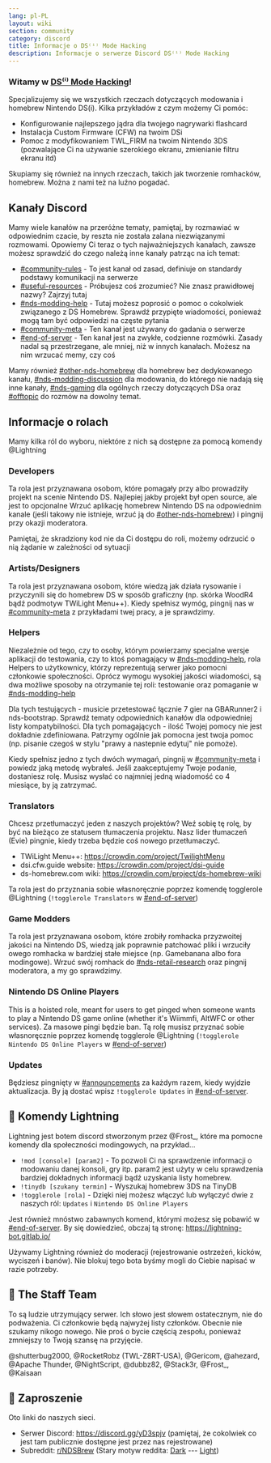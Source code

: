 ```yaml
---
lang: pl-PL
layout: wiki
section: community
category: discord
title: Informacje o DS⁽ⁱ⁾ Mode Hacking
description: Informacje o serwerze Discord DS⁽ⁱ⁾ Mode Hacking
---
```


### Witamy w <u>DS⁽ⁱ⁾ Mode Hacking</u>!

Specjalizujemy się we wszystkich rzeczach dotyczących modowania i homebrew Nintendo DS(i). Kilka przykładów z czym możemy Ci pomóc:

- Konfigurowanie najlepszego jądra dla twojego nagrywarki flashcard
- Instalacja Custom Firmware (CFW) na twoim DSi
- Pomoc z modyfikowaniem TWL_FIRM na twoim Nintendo 3DS (pozwalające Ci na używanie szerokiego ekranu, zmienianie filtru ekranu itd)

Skupiamy się również na innych rzeczach, takich jak tworzenie romhacków, homebrew. Można z nami też na luźno pogadać.

## Kanały Discord
Mamy wiele kanałów na przeróżne tematy, pamiętaj, by rozmawiać w odpowiednim czacie, by reszta nie została zalana niezwiązanymi rozmowami. Opowiemy Ci teraz o tych najważniejszych kanałach, zawsze możesz sprawdzić do czego należą inne kanały patrząc na ich temat:

- [#community-rules][community-rules] - To jest kanał od zasad, definiuje on standardy podstawy komunikacji na serwerze
- [#useful-resources][useful-resources] - Próbujesz coś zrozumieć? Nie znasz prawidłowej nazwy?  Zajrzyj tutaj
- [#nds-modding-help][nds-modding-help] - Tutaj możesz poprosić o pomoc o cokolwiek związanego z DS Homebrew. Sprawdź przypięte wiadomości, ponieważ mogą tam być odpowiedzi na częste pytania
- [#community-meta][community-meta] - Ten kanał jest używany do gadania o serwerze
- [#end-of-server][end-of-server] - Ten kanał jest na zwykłe, codzienne rozmówki. Zasady nadal są przestrzegane, ale mniej, niż w innych kanałach.  Możesz na nim wrzucać memy, czy coś

Mamy również [#other-nds-homebrew][other-nds-homebrew] dla homebrew bez dedykowanego kanału, [#nds-modding-discussion][nds-modding-discussion] dla modowania, do którego nie nadają się inne kanały, [#nds-gaming][nds-gaming] dla ogólnych rzeczy dotyczących DSa oraz [#offtopic][offtopic] do rozmów na dowolny temat.

## Informacje o rolach
Mamy kilka ról do wyboru, niektóre z nich są dostępne za pomocą komendy @Lightning

### Developers
Ta rola jest przyznawana osobom, które pomagały przy albo prowadziły projekt na scenie Nintendo DS. Najlepiej jakby projekt był open source, ale jest to opcjonalne Wrzuć aplikację homebrew Nintendo DS na odpowiednim kanale (jeśli takowy nie istnieje, wrzuć ją do [#other-nds-homebrew][other-nds-homebrew]) i pingnij przy okazji moderatora.

Pamiętaj, że skradziony kod nie da Ci dostępu do roli, możemy odrzucić o nią żądanie w zależności od sytuacji

### Artists/Designers
Ta rola jest przyznawana osobom, które wiedzą jak działa rysowanie i przyczynili się do homebrew DS w sposób graficzny (np. skórka WoodR4 bądź podmotyw TWiLight Menu++). Kiedy spełnisz wymóg, pingnij nas w [#community-meta][community-meta] z przykładami twej pracy, a je sprawdzimy.

### Helpers
Niezależnie od tego, czy to osoby, którym powierzamy specjalne wersje aplikacji do testowania, czy to ktoś pomagający w [#nds-modding-help][nds-modding-help], rola Helpers to użytkownicy, którzy reprezentują serwer jako pomocni członkowie społeczności. Oprócz wymogu wysokiej jakości wiadomości, są dwa możliwe sposoby na otrzymanie tej roli: testowanie oraz pomaganie w [#nds-modding-help][nds-modding-help]

Dla tych testujących - musicie przetestować łącznie 7 gier na GBARunner2 i nds-bootstrap. Sprawdź tematy odpowiednich kanałów dla odpowiedniej listy kompatybilności. Dla tych pomagających - ilość Twojej pomocy nie jest dokładnie zdefiniowana. Patrzymy ogólnie jak pomocna jest twoja pomoc (np. pisanie czegoś w stylu "prawy a nastepnie edytuj" nie pomoże).

Kiedy spełnisz jedno z tych dwóch wymagań, pingnij w [#community-meta][community-meta] i powiedz jaką metodę wybrałeś. Jeśli zaakceptujemy Twoje podanie, dostaniesz rolę. Musisz wysłać co najmniej jedną wiadomość co 4 miesiące, by ją zatrzymać.

### Translators
Chcesz przetłumaczyć jeden z naszych projektów? Weź sobię tę rolę, by być na bieżąco ze statusem tłumaczenia projektu. Nasz lider tłumaczeń (Evie) pingnie, kiedy trzeba będzie coś nowego przetłumaczyć.

- TWiLight Menu++: <https://crowdin.com/project/TwilightMenu>
- dsi.cfw.guide website: <https://crowdin.com/project/dsi-guide>
- ds-homebrew.com wiki: <https://crowdin.com/project/ds-homebrew-wiki>

Ta rola jest do przyznania sobie własnoręcznie poprzez komendę togglerole @Lightning (`!togglerole Translators` w [#end-of-server][end-of-server])

### Game Modders
Ta rola jest przyznawana osobom, które zrobiły romhacka przyzwoitej jakości na Nintendo DS, wiedzą jak poprawnie patchować pliki i wrzuciły owego romhacka w bardziej stałe miejsce (np. Gamebanana albo fora modingowe). Wrzuć swój romhack do [#nds-retail-research][nds-retail-research] oraz pingnij moderatora, a my go sprawdzimy.

### Nintendo DS Online Players
This is a hoisted role, meant for users to get pinged when someone wants to play a Nintendo DS game online (whether it's Wiimmfi, AltWFC or other services). Za masowe pingi będzie ban. Tą rolę musisz przyznać sobie własnoręcznie poprzez komendę togglerole @Lightning (`!togglerole Nintendo DS Online Players` w [#end-of-server][end-of-server])

### Updates
Będziesz pingnięty w [#announcements][announcements] za każdym razem, kiedy wyjdzie aktualizacja. By ją dostać wpisz `!togglerole Updates` in [#end-of-server][end-of-server].

## 🤖 Komendy Lightning
Lightning jest botem discord stworzonym przez @Frost_, które ma pomocne komendy dla społeczności modingowych, na przykład...

- `!mod [console] [param2]` - To pozwoli Ci na sprawdzenie informacji o modowaniu danej konsoli, gry itp. param2 jest użyty w celu sprawdzenia bardziej dokładnych informacji bądź uzyskania listy homebrew.
- `!tinydb [szukany termin]` - Wyszukaj homebrew 3DS na TinyDB
- `!togglerole [rola]` - Dzięki niej możesz włączyć lub wyłączyć dwie z naszych ról: `Updates` i `Nintendo DS Online Players`

Jest również mnóstwo zabawnych komend, którymi możesz się pobawić w [#end-of-server][end-of-server]. By się dowiedzieć, obczaj tą stronę: <https://lightning-bot.gitlab.io/>

Używamy Lightning również do moderacji (rejestrowanie ostrzeżeń, kicków, wyciszeń i banów). Nie blokuj tego bota byśmy mogli do Ciebie napisać w razie potrzeby.

## 👑 The Staff Team
To są ludzie utrzymujący serwer. Ich słowo jest słowem ostatecznym, nie do podważenia. Ci członkowie będą najwyżej listy członków. Obecnie nie szukamy nikogo nowego. Nie proś o bycie częścią zespołu, ponieważ zmniejszy to Twoją szansę na przyjęcie.

@shutterbug2000, @RocketRobz (TWL-Z8RT-USA), @Gericom, @ahezard, @Apache Thunder, @NightScript, @dubbz82, @Stack3r, @Frost_, @Kaisaan

## 🚪 Zaproszenie
Oto linki do naszych sieci.

- Serwer Discord: <https://discord.gg/yD3spjv> (pamiętaj, że cokolwiek co jest tam publicznie dostępne jest przez nas rejestrowane)
- Subreddit: [r/NDSBrew](https://reddit.com/r/NDSBrew) (Stary motyw reddita: [Dark](https://dm.reddit.com/r/NDSBrew/) --- [Light](https://old.reddit.com/r/NDSBrew/))

<!-- Discord channel links -->
[community-rules]: https://discord.com/channels/283769550611152897/718305959914766366
[useful-resources]: https://discord.com/channels/283769550611152897/638041441079263283

[announcements]: https://discord.com/channels/283769550611152897/283771381735489537
[community-meta]: https://discord.com/channels/283769550611152897/715651368391671919

[nds-modding-help]: https://discord.com/channels/283769550611152897/332961165829210117
[nds-modding-discussion]: https://discord.com/channels/283769550611152897/547986366357700620
[nds-retail-research]: https://discord.com/channels/283769550611152897/356988919738400768
[other-nds-homebrew]: https://discord.com/channels/283769550611152897/536968881500061712

[offtopic]: https://discord.com/channels/283769550611152897/286686210225864725
[nds-gaming]: https://discord.com/channels/283769550611152897/668680785154408448
[end-of-server]: https://discord.com/channels/283769550611152897/283770736215195648
